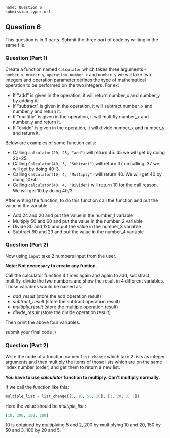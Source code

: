```ngMeta
name: Question 6
submission_type: url
```
## Question 6

This question is in 3 parts. Submit the three part of code by writing in the same file.

### Question (Part 1)

Create a function named `Calculator` which takes three arguments - `number_x`, `number_y`, `operation`. `number_x` and `number_y` we will take two integers and operation parameter defines the type of mathematical operation to be performed on the two integers. 
For ex:
* If "add" is given in the operation, it will return number_x and number_y by adding it.
* If "subtract" is given in the operation, it will subtract number_x and number_y and return it.
* If "multifly" is given in the operation, it will multifly number_x and number_y and return it.
* If "divide" is given in the operation, it will divide number_x and number_y and return it.

Below are examples of some function calls:

* Calling `calculator(20, 25, "add")` will return 45. 45 we will get by doing 20+25.
* Calling `Calculator(40, 3, "Subtract")` will return 37 on calling. 37 we will get by doing 40-3.
* Calling `Calculator(10, 4, "Multiply")` will return 40. We will get 40 by doing 10*4.
* Calling `calculator(40, 4, "Divide")` will return 10 for the call reason. We will get 10 by doing 40/3.

After writing the function, to do this function call the function and put the value in the variable.

* Add 24 and 20 and put the value in the number_1 variable
* Multiply 50 and 60 and put the value in the number_2 variable
* Divide 80 and 120 and put the value in the number_3 variable
* Subtract 90 and 23 and put the value in the number_4 variable


### Question (Part 2)

Now using `input` take 2 numbers input from the user.


**Note: Not neccesary to create any fuction.**

Call the calculator function 4 times again and again to add, substract, multifly, divide the two numbers and show the result in 4 different variables. 
Those variables would be named as:

* *add_result*  (store the add operation result) 
* *subtract_result* (store the subtract operation result) 
* *multiply_result* (store the multiple operation result)
* *divide_result* (store the divide operation result)

Then print the above four variables.


submit your final code :)

### Question (Part 2)

Write the code of a function named `list_change` which take 2 lists as integer arguments and then multiply the items of those lists which are on the same index number (order) and get them to return a new list.

**You have to use *calculator* function to multiply. Can't multiply normally.**

If we call the function like this:

```python
multiple_list = list_change([5, 10, 50, 20], [2, 20, 3, 5])
```

Here the value should be *multiple_list* :

```python
[10, 200, 150, 100]
```

10 is obtained by multiplying 5 and 2, 200 by multiplying 10 and 20, 150 by 50 and 3, 100 by 20 and 5.
